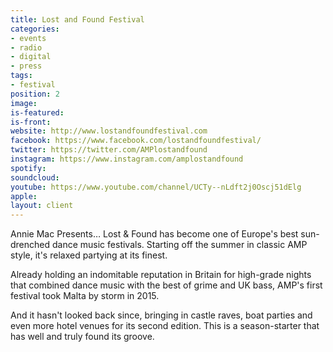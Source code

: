 ```yaml
---
title: Lost and Found Festival
categories:
- events
- radio
- digital
- press
tags:
- festival
position: 2
image:
is-featured:
is-front:
website: http://www.lostandfoundfestival.com
facebook: https://www.facebook.com/lostandfoundfestival/
twitter: https://twitter.com/AMPlostandfound
instagram: https://www.instagram.com/amplostandfound
spotify:
soundcloud:
youtube: https://www.youtube.com/channel/UCTy--nLdft2j0Oscj51dElg
apple:
layout: client
---
```


Annie Mac Presents… Lost & Found has become one of Europe's best sun-drenched dance music festivals. Starting off the summer in classic AMP style, it's relaxed partying at its finest.

Already holding an indomitable reputation in Britain for high-grade nights that combined dance music with the best of grime and UK bass, AMP's first festival took Malta by storm in 2015.

And it hasn't looked back since, bringing in castle raves, boat parties and even more hotel venues for its second edition. This is a season-starter that has well and truly found its groove.